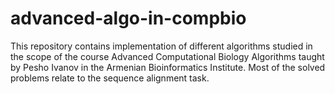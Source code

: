 # advanced-algo-in-compbio
This repository contains implementation of different algorithms studied in the scope of the course Advanced Computational Biology Algorithms taught by Pesho Ivanov in the Armenian Bioinformatics Institute. Most of the solved problems relate to the sequence alignment task.
